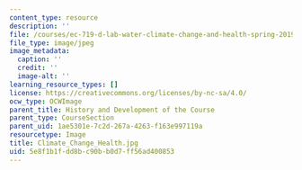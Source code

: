 ```yaml
---
content_type: resource
description: ''
file: /courses/ec-719-d-lab-water-climate-change-and-health-spring-2019/5e8f1b1fdd8bc90bb0d7ff56ad400853_Climate_Change_Health.jpg
file_type: image/jpeg
image_metadata:
  caption: ''
  credit: ''
  image-alt: ''
learning_resource_types: []
license: https://creativecommons.org/licenses/by-nc-sa/4.0/
ocw_type: OCWImage
parent_title: History and Development of the Course
parent_type: CourseSection
parent_uid: 1ae5301e-7c2d-267a-4263-f163e997119a
resourcetype: Image
title: Climate_Change_Health.jpg
uid: 5e8f1b1f-dd8b-c90b-b0d7-ff56ad400853
---
```

